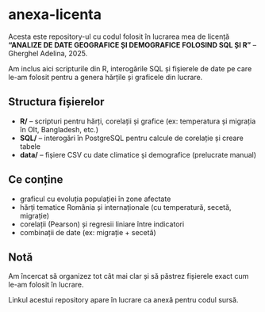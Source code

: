 # anexa-licenta

Acesta este repository-ul cu codul folosit în lucrarea mea de licență  
**“ANALIZE DE DATE GEOGRAFICE ȘI DEMOGRAFICE FOLOSIND SQL ȘI R”** – Gherghel Adelina, 2025.

Am inclus aici scripturile din R, interogările SQL și fișierele de date pe care le-am folosit pentru a genera hărțile și graficele din lucrare.

## Structura fișierelor

- **R/** – scripturi pentru hărți, corelații și grafice (ex: temperatura și migrația în Olt, Bangladesh, etc.)
- **SQL/** – interogări în PostgreSQL pentru calcule de corelație și creare tabele
- **data/** – fișiere CSV cu date climatice și demografice (prelucrate manual)


## Ce conține

- graficul cu evoluția populației în zone afectate
- hărți tematice România și internaționale (cu temperatură, secetă, migrație)
- corelații (Pearson) și regresii liniare între indicatori
- combinații de date (ex: migrație + secetă)


## Notă

Am încercat să organizez tot cât mai clar și să păstrez fișierele exact cum le-am folosit în lucrare.  

Linkul acestui repository apare în lucrare ca anexă pentru codul sursă.  
